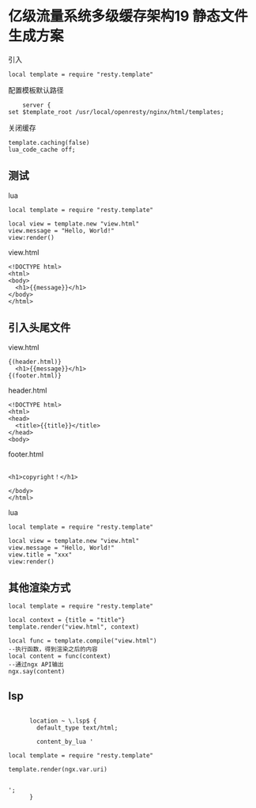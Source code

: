 # 亿级流量系统多级缓存架构19 静态文件生成方案

引入

```
local template = require "resty.template"
```

配置模板默认路径

```
    server {
set $template_root /usr/local/openresty/nginx/html/templates;
```

关闭缓存

```
template.caching(false)
lua_code_cache off;
```

## 测试

lua

```
local template = require "resty.template"

local view = template.new "view.html"
view.message = "Hello, World!"
view:render()

```

view.html

```
<!DOCTYPE html>
<html>
<body>
  <h1>{{message}}</h1>
</body>
</html>
```



## 引入头尾文件

view.html

```
{(header.html)}
  <h1>{{message}}</h1>
{(footer.html)}
```

header.html

```
<!DOCTYPE html>
<html>
<head>
  <title>{{title}}</title>
</head>
<body>
```

footer.html

```

<h1>copyright！</h1>

</body>
</html>
```

lua

```
local template = require "resty.template"

local view = template.new "view.html"
view.message = "Hello, World!"
view.title = "xxx"
view:render()
```
## 其他渲染方式



```
local template = require "resty.template"

local context = {title = "title"}  
template.render("view.html", context)  
```



```
local func = template.compile("view.html")  
--执行函数，得到渲染之后的内容  
local content = func(context)  
--通过ngx API输出  
ngx.say(content)  
```



## lsp

```

      location ~ \.lsp$ {
        default_type text/html;

        content_by_lua '

local template = require "resty.template"

template.render(ngx.var.uri)


'; 
      }
```

